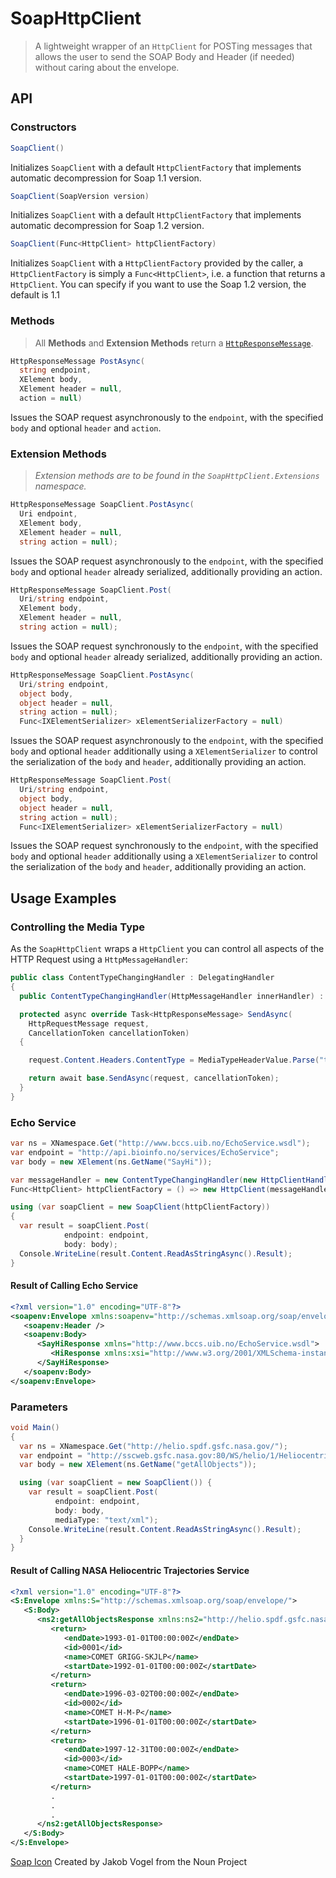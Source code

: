 # SoapHttpClient

> A lightweight wrapper of an `HttpClient` for POSTing messages that allows the
> user to send the SOAP Body and Header (if needed) without caring about the
> envelope.

## API

### Constructors

```csharp
SoapClient()
```

Initializes `SoapClient` with a default `HttpClientFactory` that implements
automatic decompression for Soap 1.1 version.

```csharp
SoapClient(SoapVersion version)
```

Initializes `SoapClient` with a default `HttpClientFactory` that implements
automatic decompression for Soap 1.2 version.

```csharp
SoapClient(Func<HttpClient> httpClientFactory)
```

Initializes `SoapClient` with a `HttpClientFactory` provided by the caller, a
`HttpClientFactory` is simply a `Func<HttpClient>`, i.e. a function that
returns a `HttpClient`. You can specify if you want to use the Soap 1.2 version, the default is 1.1

### Methods

> All **Methods** and **Extension Methods** return a
> [`HttpResponseMessage`][msdn-httpresponsemessage].

```csharp
HttpResponseMessage PostAsync(
  string endpoint,
  XElement body,
  XElement header = null,
  action = null)
```

Issues the SOAP request asynchronously to the `endpoint`, with the specified
`body` and optional `header` and `action`.

### Extension Methods

> *Extension methods are to be found in the `SoapHttpClient.Extensions`*
> *namespace.*

```csharp
HttpResponseMessage SoapClient.PostAsync(
  Uri endpoint,
  XElement body,
  XElement header = null,
  string action = null);
```

Issues the SOAP request asynchronously to the `endpoint`, with the specified
`body` and optional `header` already serialized, additionally providing an action.

```csharp
HttpResponseMessage SoapClient.Post(
  Uri/string endpoint,
  XElement body,
  XElement header = null,
  string action = null);
```

Issues the SOAP request synchronously to the `endpoint`, with the specified
`body` and optional `header` already serialized, additionally providing an action.

```csharp
HttpResponseMessage SoapClient.PostAsync(
  Uri/string endpoint,
  object body,
  object header = null,
  string action = null);
  Func<IXElementSerializer> xElementSerializerFactory = null)
```

Issues the SOAP request asynchronously to the `endpoint`, with the specified
`body` and optional `header` additionally using a `XElementSerializer` to
control the serialization of the `body` and `header`, additionally providing an action.

```csharp
HttpResponseMessage SoapClient.Post(
  Uri/string endpoint,
  object body,
  object header = null,
  string action = null);
  Func<IXElementSerializer> xElementSerializerFactory = null)
```

Issues the SOAP request synchronously to the `endpoint`, with the specified
`body` and optional `header` additionally using a `XElementSerializer` to
control the serialization of the `body` and `header`, additionally providing an action.

## Usage Examples

### Controlling the Media Type

As the `SoapHttpClient` wraps a `HttpClient` you can control all aspects of
the HTTP Request using a `HttpMessageHandler`:

```csharp
public class ContentTypeChangingHandler : DelegatingHandler
{
  public ContentTypeChangingHandler(HttpMessageHandler innerHandler) : base(innerHandler) { }

  protected async override Task<HttpResponseMessage> SendAsync(
    HttpRequestMessage request,
    CancellationToken cancellationToken)
  {

    request.Content.Headers.ContentType = MediaTypeHeaderValue.Parse("text/xml; charset=utf-8");

    return await base.SendAsync(request, cancellationToken);
  }
}
```

### Echo Service

```csharp
var ns = XNamespace.Get("http://www.bccs.uib.no/EchoService.wsdl");
var endpoint = "http://api.bioinfo.no/services/EchoService";
var body = new XElement(ns.GetName("SayHi"));

var messageHandler = new ContentTypeChangingHandler(new HttpClientHandler());
Func<HttpClient> httpClientFactory = () => new HttpClient(messageHandler);

using (var soapClient = new SoapClient(httpClientFactory))
{
  var result = soapClient.Post(
            endpoint: endpoint,
            body: body);
  Console.WriteLine(result.Content.ReadAsStringAsync().Result);
}
```

#### Result of Calling Echo Service

```xml
<?xml version="1.0" encoding="UTF-8"?>
<soapenv:Envelope xmlns:soapenv="http://schemas.xmlsoap.org/soap/envelope/">
   <soapenv:Header />
   <soapenv:Body>
      <SayHiResponse xmlns="http://www.bccs.uib.no/EchoService.wsdl">
         <HiResponse xmlns:xsi="http://www.w3.org/2001/XMLSchema-instance" xsi:nil="true" />
      </SayHiResponse>
   </soapenv:Body>
</soapenv:Envelope>
```

### Parameters

```csharp
void Main()
{
  var ns = XNamespace.Get("http://helio.spdf.gsfc.nasa.gov/");
  var endpoint = "http://sscweb.gsfc.nasa.gov:80/WS/helio/1/HeliocentricTrajectoriesService";
  var body = new XElement(ns.GetName("getAllObjects"));

  using (var soapClient = new SoapClient()) {
    var result = soapClient.Post(
          endpoint: endpoint,
          body: body,
          mediaType: "text/xml");
    Console.WriteLine(result.Content.ReadAsStringAsync().Result);
  }
}
```

#### Result of Calling NASA Heliocentric Trajectories Service

```xml
<?xml version="1.0" encoding="UTF-8"?>
<S:Envelope xmlns:S="http://schemas.xmlsoap.org/soap/envelope/">
   <S:Body>
      <ns2:getAllObjectsResponse xmlns:ns2="http://helio.spdf.gsfc.nasa.gov/">
         <return>
            <endDate>1993-01-01T00:00:00Z</endDate>
            <id>0001</id>
            <name>COMET GRIGG-SKJLP</name>
            <startDate>1992-01-01T00:00:00Z</startDate>
         </return>
         <return>
            <endDate>1996-03-02T00:00:00Z</endDate>
            <id>0002</id>
            <name>COMET H-M-P</name>
            <startDate>1996-01-01T00:00:00Z</startDate>
         </return>
         <return>
            <endDate>1997-12-31T00:00:00Z</endDate>
            <id>0003</id>
            <name>COMET HALE-BOPP</name>
            <startDate>1997-01-01T00:00:00Z</startDate>
         </return>
         .
         .
         .
      </ns2:getAllObjectsResponse>
   </S:Body>
</S:Envelope>
```

[Soap Icon][nounproj-soap] Created by Jakob Vogel from the Noun Project

  [msdn-httpresponsemessage]: https://msdn.microsoft.com/en-us/library/system.net.http.httpresponsemessage(v=vs.118).aspx
  [nounproj-soap]: https://thenounproject.com/icon/44504/